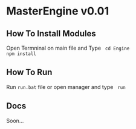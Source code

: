 # MasterEngine v0.01
## How To Install Modules
Open Termninal on main file and Type
<code> cd Engine </code>
<code> npm install </code>
## How To Run
Run <code>run.bat</code> file or open manager and type <code> run </code>
## Docs
Soon...
